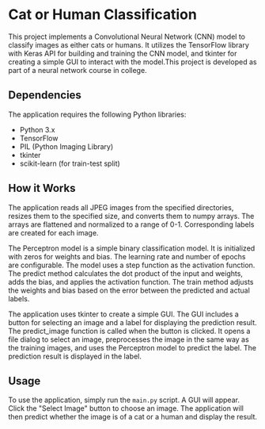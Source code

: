 # Cat or Human Classification

This project implements a Convolutional Neural Network (CNN) model to classify images as either cats or humans. It utilizes the TensorFlow library with Keras API for building and training the CNN model, and tkinter for creating a simple GUI to interact with the model.This project is developed as part of a neural network course in college.
## Dependencies

The application requires the following Python libraries:

- Python 3.x
- TensorFlow
- PIL (Python Imaging Library)
- tkinter
- scikit-learn (for train-test split)
## How it Works

The application reads all JPEG images from the specified directories, resizes them to the specified size, and converts them to numpy arrays. The arrays are flattened and normalized to a range of 0-1. Corresponding labels are created for each image.

The Perceptron model is a simple binary classification model. It is initialized with zeros for weights and bias. The learning rate and number of epochs are configurable. The model uses a step function as the activation function. The predict method calculates the dot product of the input and weights, adds the bias, and applies the activation function. The train method adjusts the weights and bias based on the error between the predicted and actual labels.

The application uses tkinter to create a simple GUI. The GUI includes a button for selecting an image and a label for displaying the prediction result. The predict_image function is called when the button is clicked. It opens a file dialog to select an image, preprocesses the image in the same way as the training images, and uses the Perceptron model to predict the label. The prediction result is displayed in the label.

## Usage

To use the application, simply run the `main.py` script. A GUI will appear. Click the "Select Image" button to choose an image. The application will then predict whether the image is of a cat or a human and display the result.
